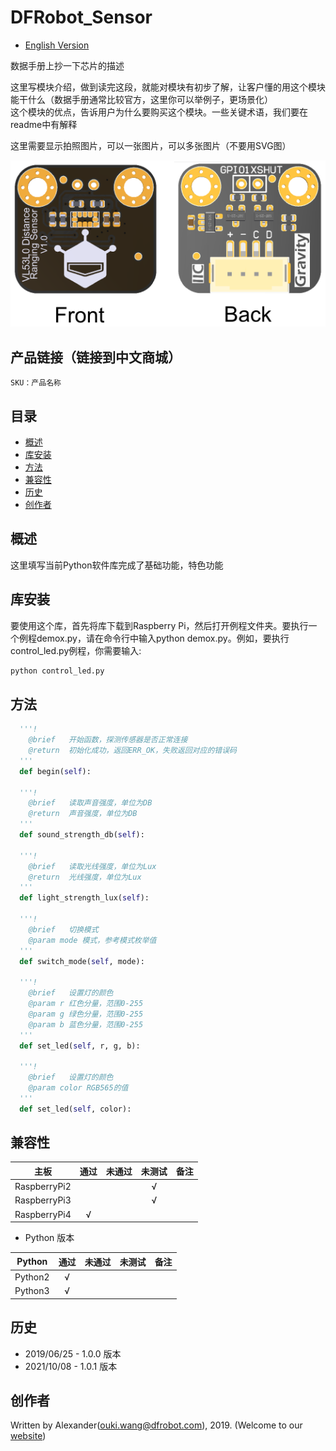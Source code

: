 # DFRobot_Sensor

- [English Version](./README.md)

数据手册上抄一下芯片的描述

这里写模块介绍，做到读完这段，就能对模块有初步了解，让客户懂的用这个模块能干什么（数据手册通常比较官方，这里你可以举例子，更场景化）<br>
这个模块的优点，告诉用户为什么要购买这个模块。一些关键术语，我们要在readme中有解释

这里需要显示拍照图片，可以一张图片，可以多张图片（不要用SVG图）

![正反面svg效果图](../../resources/images/SEN0245svg1.png)


## 产品链接（链接到中文商城）

    SKU：产品名称

## 目录

* [概述](#概述)
* [库安装](#库安装)
* [方法](#方法)
* [兼容性](#兼容性y)
* [历史](#历史)
* [创作者](#创作者)

## 概述

这里填写当前Python软件库完成了基础功能，特色功能

## 库安装

要使用这个库，首先将库下载到Raspberry Pi，然后打开例程文件夹。要执行一个例程demox.py，请在命令行中输入python demox.py。例如，要执行control_led.py例程，你需要输入:

```python
python control_led.py
```



## 方法

```python
  '''!
    @brief   开始函数，探测传感器是否正常连接
    @return  初始化成功，返回ERR_OK，失败返回对应的错误码
  '''
  def begin(self):

  '''! 
    @brief   读取声音强度，单位为DB
    @return  声音强度，单位为DB
  '''
  def sound_strength_db(self):

  '''! 
    @brief   读取光线强度，单位为Lux
    @return  光线强度，单位为Lux
  '''
  def light_strength_lux(self):
  
  '''!
    @brief   切换模式
    @param mode 模式，参考模式枚举值
  '''
  def switch_mode(self, mode):

  '''!
    @brief   设置灯的颜色
    @param r 红色分量，范围0-255
    @param g 绿色分量，范围0-255
    @param b 蓝色分量，范围0-255
  '''
  def set_led(self, r, g, b):

  '''!
    @brief   设置灯的颜色
    @param color RGB565的值
  '''
  def set_led(self, color):
```

## 兼容性



| 主板         | 通过 | 未通过 | 未测试 | 备注 |
| ------------ | :--: | :----: | :----: | :--: |
| RaspberryPi2 |      |        |   √    |      |
| RaspberryPi3 |      |        |   √    |      |
| RaspberryPi4 |  √   |        |        |      |

* Python 版本

| Python  | 通过 | 未通过 | 未测试 | 备注 |
| ------- | :--: | :----: | :----: | ---- |
| Python2 |  √   |        |        |      |
| Python3 |  √   |        |        |      |

## 历史

- 2019/06/25 - 1.0.0 版本
- 2021/10/08 - 1.0.1 版本

## 创作者

Written by Alexander(ouki.wang@dfrobot.com), 2019. (Welcome to our [website](https://www.dfrobot.com/))





